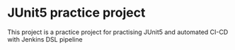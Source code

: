 # JUnit5 practice project
This project is a practice project for practising JUnit5 and automated CI-CD with Jenkins DSL pipeline 
